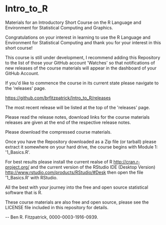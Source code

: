 # Intro_to_R
Materials for an Introductory Short Course on the R Language and Environment for Statistical Computing and Graphics.

Congratulations on your interest in learning to use the R Language and Environment for Statistical Computing and thank you for your interest in this short course!

This course is still under development, I recommend adding this Repository to the list of those your GitHub account 'Watches' so that notifications of new releases of the course materials will appear in the dashboard of your GitHub Account.

If you'd like to commence the course in its current state please navigate to the 'releases' page.  

<https://github.com/brfitzpatrick/Intro_to_R/releases>

The most recent release will be listed at the top of the 'releases' page.

Please read the release notes, download links for the course materials releases are given at the end of the respective release notes.

Please download the compressed course materials.

Once you have the Repository downloaded as a Zip file (or tarball) please extract it somewhere on your hard drive, the course begins with Module 1: '1_Basics.R'.

For best results please install the current realse of R <http://cran.r-project.org/> and the current version of the RStudio IDE (Desktop Version) <http://www.rstudio.com/products/RStudio/#Desk> then open the file '1_Basics.R' with RStudio.

All the best with your journey into the free and open source statistical software that is R.

These course materials are also free and open source, please see the LICENSE file included in this repository for details.

  -- Ben R. Fitzpatrick, 0000-0003-1916-0939.

